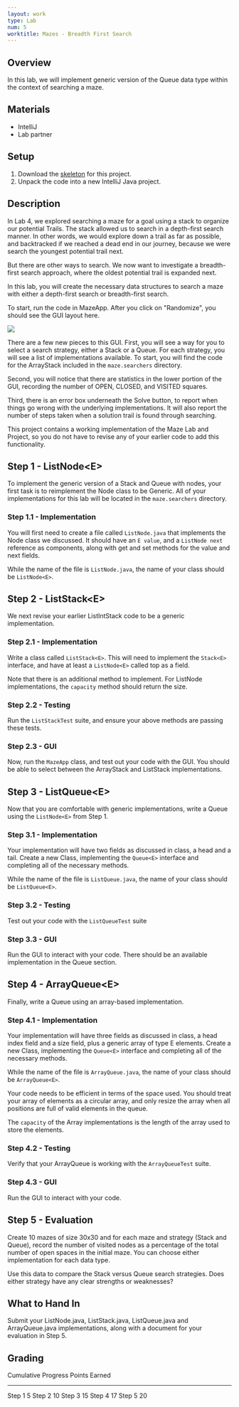 ```yaml
---
layout: work
type: Lab
num: 5
worktitle: Mazes - Breadth First Search
---
```


## Overview

In this lab, we will implement generic version of the Queue
data type within the context of searching a maze.

Materials
---------

-   IntelliJ
-   Lab partner

Setup
-----

1.  Download the [skeleton](../code/mazelabqs.zip) for this project.
2.  Unpack the code into a new IntelliJ Java project.

Description
-----------

In Lab 4, we explored searching a maze for a goal using a stack to
organize our potential Trails. The stack allowed us to search in a
depth-first search manner. In other words, we would explore down a trail
as far as possible, and backtracked if we reached a dead end in our
journey, because we were search the youngest potential trail next.

But there are other ways to search. We now want to investigate a
breadth-first search approach, where the oldest potential trail is
expanded next.

In this lab, you will create the necessary data structures to search a
maze with either a depth-first search or breadth-first search.

To start, run the code in MazeApp. After you click on "Randomize", you
should see the GUI layout here.

![](../images/mazegui7.png)

There are a few new pieces to this GUI. First, you will see a way for
you to select a search strategy, either a Stack or a Queue. For each
strategy, you will see a list of implementations available. To start,
you will find the code for the ArrayStack included in the
`maze.searchers` directory.

Second, you will notice that there are statistics in the lower portion
of the GUI, recording the number of OPEN, CLOSED, and VISITED squares.

Third, there is an error box underneath the Solve button, to report when
things go wrong with the underlying implementations. It will also report
the number of steps taken when a solution trail is found through
searching.

This project contains a working implementation of the Maze Lab and
Project, so you do not have to revise any of your earlier code to add
this functionality.

Step 1 - ListNode\<E\>
----------------------

To implement the generic version of a Stack and Queue with nodes, your
first task is to reimplement the Node class to be Generic. All of your
implementations for this lab will be located in the `maze.searchers`
directory.

### Step 1.1 - Implementation

You will first need to create a file called `ListNode.java` that
implements the Node class we discussed. It should have an `E value`, and
a `ListNode next` reference as components, along with get and set
methods for the value and next fields.

While the name of the file is `ListNode.java`, the name of your class
should be `ListNode<E>`.

Step 2 - ListStack\<E\>
-----------------------

We next revise your earlier ListIntStack code to be a generic
implementation.

### Step 2.1 - Implementation

Write a class called `ListStack<E>`. This will need to implement the
`Stack<E>` interface, and have at least a `ListNode<E>` called top as a
field.

Note that there is an additional method to implement. For ListNode
implementations, the `capacity` method should return the size.

### Step 2.2 - Testing

Run the `ListStackTest` suite, and ensure your above methods are passing
these tests.

### Step 2.3 - GUI

Now, run the `MazeApp` class, and test out your code with the GUI. You
should be able to select between the ArrayStack and ListStack
implementations.

Step 3 - ListQueue\<E\>
-----------------------

Now that you are comfortable with generic implementations, write a Queue
using the `ListNode<E>` from Step 1.

### Step 3.1 - Implementation

Your implementation will have two fields as discussed in class, a head
and a tail. Create a new Class, implementing the `Queue<E>` interface
and completing all of the necessary methods.

While the name of the file is `ListQueue.java`, the name of your class
should be `ListQueue<E>`.

### Step 3.2 - Testing

Test out your code with the `ListQueueTest` suite

### Step 3.3 - GUI

Run the GUI to interact with your code. There should be an available
implementation in the Queue section.

Step 4 - ArrayQueue\<E\>
------------------------

Finally, write a Queue using an array-based implementation.

### Step 4.1 - Implementation

Your implementation will have three fields as discussed in class, a head
index field and a size field, plus a generic array of type E elements.
Create a new Class, implementing the `Queue<E>` interface and completing
all of the necessary methods.

While the name of the file is `ArrayQueue.java`, the name of your class
should be `ArrayQueue<E>`.

Your code needs to be efficient in terms of the space used. You should
treat your array of elements as a circular array, and only resize the
array when all positions are full of valid elements in the queue.

The `capacity` of the Array implementations is the length of the array
used to store the elements.

### Step 4.2 - Testing

Verify that your ArrayQueue is working with the `ArrayQueueTest` suite.

### Step 4.3 - GUI

Run the GUI to interact with your code.

## Step 5 - Evaluation

Create 10 mazes of size 30x30 and for each maze and strategy (Stack and
Queue), record the number of visited nodes as a percentage of the total
number of open spaces in the initial maze. You can choose either
implementation for each data type.

Use this data to compare the Stack versus Queue search strategies. Does
either strategy have any clear strengths or weaknesses?

## What to Hand In

Submit your ListNode.java, ListStack.java, ListQueue.java and
ArrayQueue.java implementations, along with a document for your
evaluation in Step 5.

## Grading

  Cumulative Progress   Points Earned
  --------------------- ---------------
  Step 1                5
  Step 2                10
  Step 3                15
  Step 4                17
  Step 5                20
